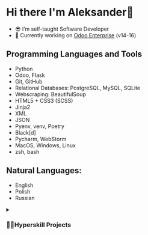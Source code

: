 # Hi there I'm Aleksander👋

- 😎 I’m self-taught Software Developer
- 🔭 Currently working on <a href="https://youtu.be/y7TlnAv6cto">Odoo Enterprise</a> (v14-16) 


## Programming Languages and Tools
- Python
- Odoo, Flask
- Git, GitHub
- Relational Databases: PostgreSQL, MySQL, SQLite
- Webscraping: BeautifulSoup
- HTML5 + CSS3 (SCSS)
- Jinja2
- XML
- JSON
- Pyenv, venv, Poetry
- Black[d]
- Pycharm, WebStorm
- MacOS, Windows, Linux
- zsh, bash 

## Natural Languages:
- English
- Polish
- Russian

<details>
 <summary><h3>👨‍💻Hyperskill Projects</summary>
   <ul>
     <li>
      <a href="../../../Weather-App">RESTful Weather APP</a>
     </li>
    </ul>
</details>

